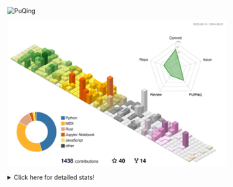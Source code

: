 ![PuQing](https://user-images.githubusercontent.com/27223114/171565019-9a56fae6-b08b-421f-99db-7e830da42371.png)

![](./profile-3d-contrib/profile-season-animate.svg)

<details>
<summary>Click here for detailed stats!</summary>

<!--START_SECTION:waka-->
![Lines of code](https://img.shields.io/badge/From%20Hello%20World%20I%27ve%20Written-1.4%20million%20lines%20of%20code-blue)

**🐱 My GitHub Data** 

> 📦 396.0 kB Used in GitHub's Storage 
 > 
> 🏆 379 Contributions in the Year 2024
 > 
> 🚫 Not Opted to Hire
 > 
> 📜 46 Public Repositories 
 > 
> 🔑 29 Private Repositories 
 > 
**I'm an Early 🐤** 

```text
🌞 Morning                620 commits         ██░░░░░░░░░░░░░░░░░░░░░░░   08.04 % 
🌆 Daytime                3648 commits        ████████████░░░░░░░░░░░░░   47.30 % 
🌃 Evening                1524 commits        █████░░░░░░░░░░░░░░░░░░░░   19.76 % 
🌙 Night                  1920 commits        ██████░░░░░░░░░░░░░░░░░░░   24.90 % 
```


📊 **This Week I Spent My Time On** 

```text
💬 Programming Languages: 
Browsing                 14 hrs 11 mins      ██████████░░░░░░░░░░░░░░░   40.54 % 
Python                   5 hrs 25 mins       ████░░░░░░░░░░░░░░░░░░░░░   15.52 % 
GitHubing                5 hrs 5 mins        ████░░░░░░░░░░░░░░░░░░░░░   14.57 % 
CLI                      2 hrs 39 mins       ██░░░░░░░░░░░░░░░░░░░░░░░   07.61 % 
Searching                2 hrs 26 mins       ██░░░░░░░░░░░░░░░░░░░░░░░   06.97 % 

🔥 Editors: 
Chrome                   24 hrs 33 mins      ██████████████████░░░░░░░   70.17 % 
VS Code                  7 hrs 44 mins       ██████░░░░░░░░░░░░░░░░░░░   22.12 % 
fish                     2 hrs 39 mins       ██░░░░░░░░░░░░░░░░░░░░░░░   07.61 % 
Obsidian                 2 mins              ░░░░░░░░░░░░░░░░░░░░░░░░░   00.10 % 

💻 Operating System: 
Mac                      27 hrs 15 mins      ███████████████████░░░░░░   77.91 % 
Linux                    7 hrs 43 mins       ██████░░░░░░░░░░░░░░░░░░░   22.09 % 
```


<!--END_SECTION:waka-->
</details>
